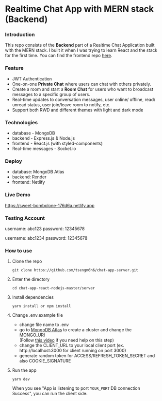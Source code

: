 # Realtime Chat App with MERN stack (Backend)

### Introduction
This repo consists of the **Backend** part of a Realtime Chat Application built with the MERN stack. I built it when I was trying to learn React and the stack for the first time.
You can find the frontend repo [here](https://github.com/tsengm6h6/chat-app-client-v2).

### Feature
- JWT Authentication
- One-on-one **Private Chat** where users can chat with others privately.
- Create a room and start a **Room Chat** for users who want to broadcast messages to a specific group of users.
- Real-time updates to conversation messages, user online/ offline, read/ unread status, user join/leave room to notify, etc.
- Support both RWD and different themes with light and dark mode

### Technologies
- database - MongoDB
- backend - Express.js & Node.js
- frontend - React.js (with styled-components)
- Real-time messages - Socket.io

### Deploy
- database: MongoDB Atlas
- backend: Render
- frontend: Netlify

### Live Demo
https://sweet-bombolone-176d6a.netlify.app

### Testing Account
username: abc123
password: 12345678  

username: abc1234
password: 12345678  

### How to use
1. Clone the repo
    ```
    git clone https://github.com/tsengm6h6/chat-app-server.git
    ```
2. Enter the directory
    ```
    cd chat-app-react-nodejs-master/server
    ```
3. Install dependencies
    ```
    yarn install or npm install
    ```
4. Change .env.example file
   - change file name to .env
   - go to [MongoDB Atlas](https://www.mongodb.com/atlas/database) to create a cluster and change the MONGO_URI  
     (Follow [this video](https://www.youtube.com/watch?v=K8YELRmUb5o&t=920s) if you need help on this step)
   - change the CLIENT_URL to your local client port (ex. http://localhost:3000 for client running on port 3000)
   - generate random token for ACCESS/REFRESH_TOKEN_SECRET and also COOKIE_SIGNATURE

5. Run the app   
    ```
    yarn dev
    ```
    When you see "App is listening to port `YOUR_PORT` DB connection Success", you can run the client side.
